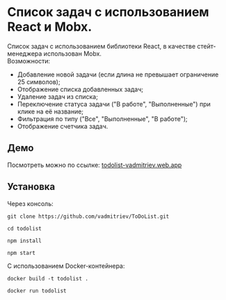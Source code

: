 # Список задач с использованием React и Mobx.
Список задач с использованием библиотеки React, в качестве стейт-менеджера использован Mobx. <br>
Возможности:
* Добавление новой задачи (если длина не превышает ограничение 25 символов);
* Отображение списка добавленных задач;
* Удаление задач из списка;
* Переключение статуса задачи ("В работе", "Выполненные") при клике на её название;
* Фильтрация по типу ("Все", "Выполненные", "В работе");
* Отображение счетчика задач.

## Демо
Посмотреть можно по ссылке: <a href="https://todolist-vadmitriev.web.app/">todolist-vadmitriev.web.app</a>

## Установка

Через консоль:
```console
git clone https://github.com/vadmitriev/ToDoList.git
```
``` console
cd todolist
```
``` console
npm install
```
```console
npm start
```

С использованием Docker-контейнера:
```console
docker build -t todolist .
```
``` console
docker run todolist
```
